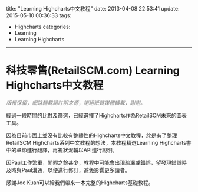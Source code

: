 title: "Learning Highcharts中文教程"
date: 2013-04-08 22:53:41
update: 2015-05-10 00:36:33
tags:
  - Highcharts
categories:
  - Learning
  - Learning Highcharts
---

# 科技零售(RetailSCM.com) Learning Highcharts中文教程

_<span style="color: #808080;">版權保留，網路轉載請註明來源，謝絕紙質媒體轉載，謝謝。</span>_

經過一段時間的比對及篩選，已經選擇了Highcharts作為RetailSCM未來的圖表工具。

因為目前市面上並沒有比較有整體性的Highcharts中文教程，於是有了整理RetailSCM Highcharts系列中文教程的想法，本教程精選Learning Highcharts書中的章節進行翻譯，再視狀況輔以API進行說明。

因Paul工作繁重，閒暇之餘甚少，教程中可能會出現疏漏或錯誤，望發現錯誤時及時與Paul溝通，以便進行修訂，避免影響更多讀者。

感謝Joe Kuan可以給我們帶來一本完整的Highcharts基礎教程。